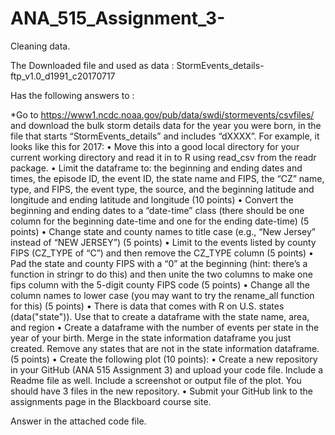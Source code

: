 # ANA_515_Assignment_3-
Cleaning data.

The Downloaded file and used as data : StormEvents_details-ftp_v1.0_d1991_c20170717

Has the following answers to :

 *Go to https://www1.ncdc.noaa.gov/pub/data/swdi/stormevents/csvfiles/ and download the bulk storm details data for the year you were born, in the file that starts “StormEvents_details” and includes “dXXXX”. For example, it looks like this for 2017:
• Move this into a good local directory for your current working directory and read it in to R using read_csv from the readr package.
• Limit the dataframe to: the beginning and ending dates and times, the episode ID, the event ID, the state name and FIPS, the “CZ” name, type, and FIPS, the event type, the source, and the beginning latitude and longitude and ending latitude and longitude (10 points)
• Convert the beginning and ending dates to a “date-time” class (there should be one column for the beginning date-time and one for the ending date-time) (5 points)
• Change state and county names to title case (e.g., “New Jersey” instead of “NEW JERSEY”) (5 points)
• Limit to the events listed by county FIPS (CZ_TYPE of “C”) and then remove the CZ_TYPE column (5 points)
• Pad the state and county FIPS with a “0” at the beginning (hint: there’s a function in stringr to do this) and then unite the two columns to make one fips column with the 5-digit county FIPS code (5 points)
• Change all the column names to lower case (you may want to try the rename_all function for this) (5 points)
• There is data that comes with R on U.S. states (data("state")). Use that to create a dataframe with the state name, area, and region
• Create a dataframe with the number of events per state in the year of your birth. Merge in the state information dataframe you just created. Remove any states that are not in the state information dataframe. (5 points)
• Create the following plot (10 points):
• Create a new repository in your GitHub (ANA 515 Assignment 3) and upload your code file. Include a Readme file as well. Include a screenshot or output file of the plot. You should have 3 files in the new repository.
• Submit your GitHub link to the assignments page in the Blackboard course site.

Answer in the attached code file.
